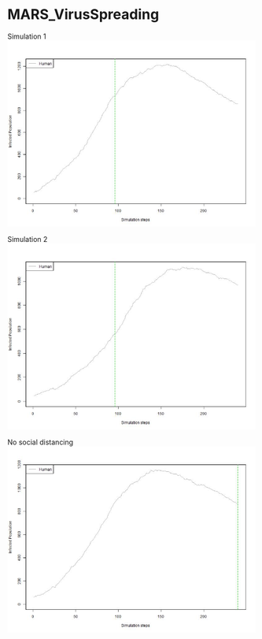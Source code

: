 # MARS_VirusSpreading

Simulation 1
![image info](analysis/covid19.jpg)

Simulation 2
![image info](analysis/covid19-2.jpg)


No social distancing
![image info](analysis/covid19-nosd.jpg)
